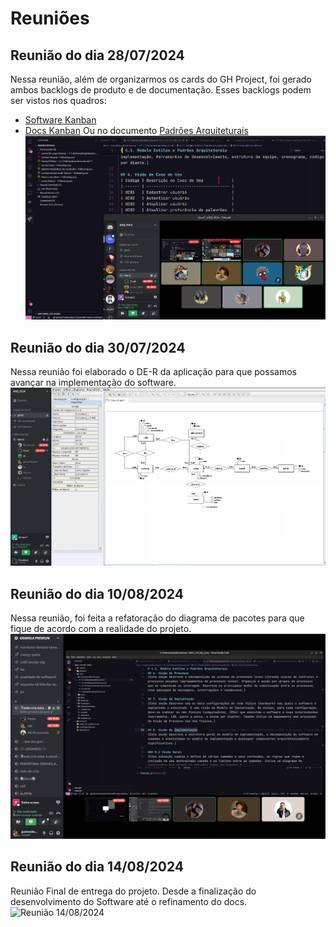# Reuniões

## Reunião do dia 28/07/2024

Nessa reunião, além de organizarmos os cards do GH Project, foi gerado ambos backlogs de produto e de documentação.
Esses backlogs podem ser vistos nos quadros:

- [Software Kanban](https://github.com/orgs/UnBArqDsw2024-1/projects/12/views/1)
- [Docs Kanban](https://github.com/orgs/UnBArqDsw2024-1/projects/9)
  Ou no documento [Padrões Arquiteturais](/ArquiteturaReutilizacao/4.1.PadroesArquiteturais?id=_4-visão-de-caso-de-uso)
  ![Reunião 28/07/2024](../assets/ata/reuniao-2024-07-28.png)

## Reunião do dia 30/07/2024

Nessa reunião foi elaborado o DE-R da aplicação para que possamos avançar na implementação
do software.
![Reunião 28/07/2024](../assets/ata/reuniao-2024-07-30.png)

## Reunião do dia 10/08/2024

Nessa reunião, foi feita a refatoração do diagrama de pacotes para que fique de acordo com a realidade do projeto.
![Reunião 10/08/2024](../assets/ata/reuniao-2024-08-10.png)

## Reunião do dia 14/08/2024
Reunião Final de entrega do projeto. Desde a finalização do desenvolvimento do Software até o refinamento do docs.
![Reunião 14/08/2024](../assets/ata/reuniao-2024-08-14.png)
